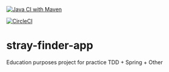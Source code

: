 [![Java CI with Maven](https://github.com/allenstr90/stray-finder-app/actions/workflows/maven.yml/badge.svg)](https://github.com/allenstr90/stray-finder-app/actions/workflows/maven.yml)

[![CircleCI](https://dl.circleci.com/status-badge/img/gh/allenstr90/stray-finder-app/tree/master.svg?style=svg)](https://dl.circleci.com/status-badge/redirect/gh/allenstr90/stray-finder-app/tree/master)
# stray-finder-app
Education purposes project for practice TDD + Spring + Other
